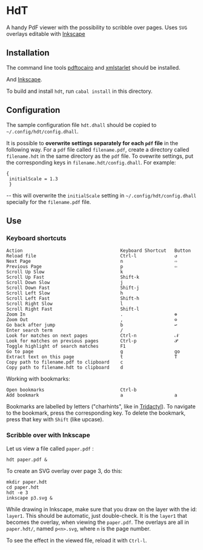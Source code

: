 HdT
===

A handy PdF viewer with the possibility to scribble over pages.
Uses `SVG` overlays editable with [Inkscape](https://inkscape.org/)

Installation
------------

The command line tools [pdftocairo](https://manpages.debian.org/bookworm/poppler-utils/pdftocairo.1.en.html) and
[xmlstarlet](https://en.wikipedia.org/wiki/XMLStarlet) should be installed.

And [Inkscape](https://inkscape.org/).

To build and install `hdt`, run `cabal install` in this directory.

Configuration
-------------

The sample configuration file `hdt.dhall` should be copied to `~/.config/hdt/config.dhall`.

It is possible to __overwrite settings separately for each `pdf` file__  in the following way.
For a `pdf` file called `filename.pdf`, create a directory called `filename.hdt` in the same directory as the `pdf` file.
To ovewrite settings, put the corresponding keys in  `filename.hdt/config.dhall`. For example:

    {
     initialScale = 1.3
     }

-- this will overwrite the `initialScale` setting in `~/.config/hdt/config.dhall` specially for the `filename.pdf` file.

Use
---

### Keyboard shortcuts


    Action                                    Keyboard Shortcut   Button
    Reload file                               Ctrl-l              ↺
    Next Page                                 n                   ⇨
    Previous Page                             p                   ⇦
    Scroll Up Slow                            k
    Scroll Up Fast                            Shift-k
    Scroll Down Slow                          j
    Scroll Down Fast                          Shift-j
    Scroll Left Slow                          h
    Scroll Left Fast                          Shift-h
    Scroll Right Slow                         l
    Scroll Right Fast                         Shift-l
    Zoom In                                   .                   ⊕
    Zoom Out                                  ,                   ⊖
    Go back after jump                        b                   ↩
    Enter search term                         /
    Look for matches on next pages            Ctrl-n              𝒩
    Look for matches on previous pages        Ctrl-p              𝒫
    Toggle highlight of search matches        F1
    Go to page                                g                   go
    Extract text on this page                 t                   T
    Copy path to filename.pdf to clipboard    c
    Copy path to filename.hdt to clipboard    d

Working with bookmarks:

    Open bookmarks                            Ctrl-b
    Add bookmark                              a                   a

Bookmarks are labelled by letters ("charhints", like in [Tridactyl](https://addons.mozilla.org/en-US/firefox/addon/tridactyl-vim/)).
To navigate to the bookmark, press the corresponding key. To delete the bookmark, press that key with `Shift` (like upcase).

### Scribble over with Inkscape

Let us view a file called `paper.pdf` :

    hdt paper.pdf &

To create an SVG overlay over page 3, do this:

    mkdir paper.hdt
    cd paper.hdt
    hdt -e 3
    inkscape p3.svg &

While drawing in Inkscape, make sure that you draw on the layer with the id: `layer1`. This should be automatic, just double-check.
It is the `layer1` that becomes the overlay, when viewing the `paper.pdf`.
The overlays are all in `paper.hdt/`, named `p<n>.svg`, where `n` is the page number.

To see the effect in the viewed file, reload it with `Ctrl-l`.
